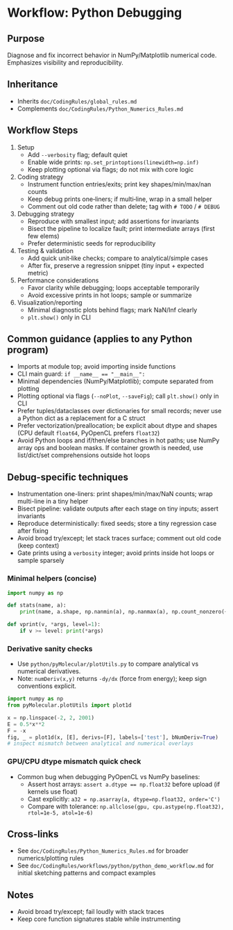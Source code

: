 # Workflow: Python Debugging

## Purpose
Diagnose and fix incorrect behavior in NumPy/Matplotlib numerical code. Emphasizes visibility and reproducibility.

## Inheritance
- Inherits `doc/CodingRules/global_rules.md`
- Complements `doc/CodingRules/Python_Numerics_Rules.md`

## Workflow Steps
1. Setup
   - Add `--verbosity` flag; default quiet
   - Enable wide prints: `np.set_printoptions(linewidth=np.inf)`
   - Keep plotting optional via flags; do not mix with core logic
2. Coding strategy
   - Instrument function entries/exits; print key shapes/min/max/nan counts
   - Keep debug prints one‑liners; if multi‑line, wrap in a small helper
   - Comment out old code rather than delete; tag with `# TODO` / `# DEBUG`
3. Debugging strategy
   - Reproduce with smallest input; add assertions for invariants
   - Bisect the pipeline to localize fault; print intermediate arrays (first few elems)
   - Prefer deterministic seeds for reproducibility
4. Testing & validation
   - Add quick unit‑like checks; compare to analytical/simple cases
   - After fix, preserve a regression snippet (tiny input + expected metric)
5. Performance considerations
   - Favor clarity while debugging; loops acceptable temporarily
   - Avoid excessive prints in hot loops; sample or summarize
6. Visualization/reporting
   - Minimal diagnostic plots behind flags; mark NaN/Inf clearly
   - `plt.show()` only in CLI

## Common guidance (applies to any Python program)
- Imports at module top; avoid importing inside functions
- CLI main guard: `if __name__ == "__main__":`
- Minimal dependencies (NumPy/Matplotlib); compute separated from plotting
- Plotting optional via flags (`--noPlot`, `--saveFig`); call `plt.show()` only in CLI
- Prefer tuples/dataclasses over dictionaries for small records; never use a Python dict as a replacement for a C struct
- Prefer vectorization/preallocation; be explicit about dtype and shapes (CPU default `float64`, PyOpenCL prefers `float32`)
- Avoid Python loops and if/then/else branches in hot paths; use NumPy array ops and boolean masks. If container growth is needed, use list/dict/set comprehensions outside hot loops

## Debug-specific techniques
- Instrumentation one-liners: print shapes/min/max/NaN counts; wrap multi-line in a tiny helper
- Bisect pipeline: validate outputs after each stage on tiny inputs; assert invariants
- Reproduce deterministically: fixed seeds; store a tiny regression case after fixing
- Avoid broad try/except; let stack traces surface; comment out old code (keep context)
- Gate prints using a `verbosity` integer; avoid prints inside hot loops or sample sparsely

### Minimal helpers (concise)

```python
import numpy as np

def stats(name, a):
    print(name, a.shape, np.nanmin(a), np.nanmax(a), np.count_nonzero(~np.isfinite(a)))

def vprint(v, *args, level=1):
    if v >= level: print(*args)
```

### Derivative sanity checks
- Use `python/pyMolecular/plotUtils.py` to compare analytical vs numerical derivatives.
- Note: `numDeriv(x,y)` returns `-dy/dx` (force from energy); keep sign conventions explicit.

```python
import numpy as np
from pyMolecular.plotUtils import plot1d

x = np.linspace(-2, 2, 2001)
E = 0.5*x**2
F = -x
fig, _ = plot1d(x, [E], derivs=[F], labels=['test'], bNumDeriv=True)
# inspect mismatch between analytical and numerical overlays
```

### GPU/CPU dtype mismatch quick check
- Common bug when debugging PyOpenCL vs NumPy baselines:
  - Assert host arrays: `assert a.dtype == np.float32` before upload (if kernels use float)
  - Cast explicitly: `a32 = np.asarray(a, dtype=np.float32, order='C')`
  - Compare with tolerance: `np.allclose(gpu, cpu.astype(np.float32), rtol=1e-5, atol=1e-6)`

## Cross-links
- See `doc/CodingRules/Python_Numerics_Rules.md` for broader numerics/plotting rules
- See `doc/CodingRules/workflows/python/python_demo_workflow.md` for initial sketching patterns and compact examples

## Notes
- Avoid broad try/except; fail loudly with stack traces
- Keep core function signatures stable while instrumenting
